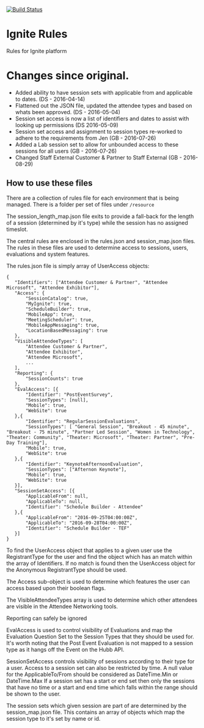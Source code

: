 [![Build Status](https://travis-ci.org/intergenignite/ignite.svg?branch=master)](https://travis-ci.org/intergenignite/ignite)

# Ignite Rules
Rules for Ignite platform

# Changes since original.
 - Added ability to have session sets with applicable from and applicable to dates. (DS - 2016-04-14)
 - Flattened out the JSON file, updated the attendee types and based on whats been approved. (DS - 2016-05-04)
 - Session set access is now a list of identifiers and dates to assist with looking up permissions (DS 2016-05-09)
 - Session set access and assignment to session types re-worked to adhere to the requirements from Jen (GB - 2016-07-26)
 - Added a Lab session set to allow for unbounded access to these sessions for all users (GB - 2016-07-26)
 - Changed Staff External Customer & Partner to Staff External (GB - 2016-08-29)

 ## How to use these files

 There are a collection of rules file for each environment that is being managed. There is a folder per set of files under ```/resource```

 The session\_length\_map.json file exits to provide a fall-back for the length of a session (determined by it's type) while the session has no assigned timeslot.

 The central rules are enclosed in the rules.json and session\_map.json files.
 The rules in these files are used to determine access to sessions, users, evaluations and system features.

 The rules.json file is simply array of UserAccess objects:
 ```
 {
    "Identifiers": ["Attendee Customer & Partner", "Attendee Microsoft", "Attendee Exhibitor"],
    "Access": {
        "SessionCatalog": true,
        "MyIgnite": true,
        "ScheduleBuilder": true,
        "MobileApp": true,
        "MeetingScheduler": true,
        "MobileAppMessaging": true,
        "LocationBasedMessaging": true
    },
    "VisibleAttendeeTypes": [
        "Attendee Customer & Partner",
        "Attendee Exhibitor",
        "Attendee Microsoft",
        ...
    ],
    "Reporting": {
        "SessionCounts": true
    },
    "EvalAccess": [{
        "Identifier": "PostEventSurvey",
        "SessionTypes": [null],
        "Mobile": true,
        "WebSite": true
    },{
        "Identifier": "RegularSessionEvaluations",
        "SessionTypes": [ "General Session", "Breakout - 45 minute", "Breakout - 75 minute", "Partner Led Session", "Women in Technology", "Theater: Community", "Theater: Microsoft", "Theater: Partner", "Pre-Day Training"],
        "Mobile": true,
        "WebSite": true
    },{
        "Identifier": "KeynoteAfternoonEvaluation",
        "SessionTypes": ["Afternon Keynote"],
        "Mobile": true,
        "WebSite": true
    }],
    "SessionSetAccess": [{
        "ApplicableFrom": null,
        "ApplicableTo": null,
        "Identifier": "Schedule Builder - Attendee"
    },{
        "ApplicableFrom": "2016-09-25T04:00:00Z",
        "ApplicableTo": "2016-09-28T04:00:00Z",
        "Identifier": "Schedule Builder - TEF"
    }]
}
 ```
 To find the UserAccess object that applies to a given user use the RegistrantType for the user and find the object which has an match within the array of Identifiers. If no match is found then the UserAccess object for the Anonymous RegistrantType should be used.

 The Access sub-object is used to determine which features the user can access based upon their boolean flags.

 The VisibleAttendeeTypes array is used to determine which other attendees are visible in the Attendee Networking tools.

 Reporting can safely be ignored

 EvalAccess is used to control visibility of Evaluations and map the Evaluation Question Set to the Session Types that they should be used for. It's worth noting that the Post Event Evaluation is not mapped to a session type as it hangs off the Event on the Hubb API.

 SessionSetAccess controls visibility of sessions according to their type for a user.
 Access to a session set can also be restricted by time. A null value for the ApplicableTo/From should be considered as DateTime.Min or DateTime.Max
 If a session set has a start or end set then only the sessions that have no time or a start and end time which falls within the range should be shown to the user.

 The session sets which given session are part of are determined by the session\_map.json file. This contains an array of objects which map the session type to it's set by name or id.

